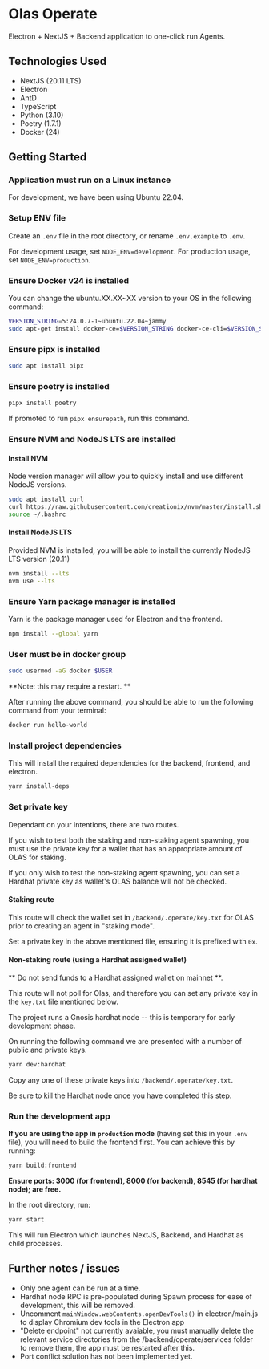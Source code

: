 # Olas Operate
Electron + NextJS + Backend application to one-click run Agents.

## Technologies Used

- NextJS (20.11 LTS)
- Electron
- AntD
- TypeScript
- Python (3.10)
- Poetry (1.7.1)
- Docker (24)

## Getting Started

### Application must run on a Linux instance

For development, we have been using Ubuntu 22.04.

### Setup ENV file

Create an `.env` file in the root directory, or rename `.env.example` to `.env`.

For development usage, set `NODE_ENV=development`.
For production usage, set `NODE_ENV=production`.

### Ensure Docker v24 is installed

You can change the ubuntu.XX.XX~XX version to your OS in the following command:

```bash
VERSION_STRING=5:24.0.7-1~ubuntu.22.04~jammy
sudo apt-get install docker-ce=$VERSION_STRING docker-ce-cli=$VERSION_STRING containerd.io docker-buildx-plugin docker-compose-plugin
```

### Ensure pipx is installed

```bash
sudo apt install pipx
```

### Ensure poetry is installed

```bash
pipx install poetry
```

If promoted to run `pipx ensurepath`, run this command.

### Ensure NVM and NodeJS LTS are installed

#### Install NVM

Node version manager will allow you to quickly install and use different NodeJS versions.

```bash
sudo apt install curl 
curl https://raw.githubusercontent.com/creationix/nvm/master/install.sh | bash 
source ~/.bashrc
```

#### Install NodeJS LTS

Provided NVM is installed, you will be able to install the currently NodeJS LTS version (20.11)

```bash
nvm install --lts
nvm use --lts
```

### Ensure Yarn package manager is installed

Yarn is the package manager used for Electron and the frontend.

```bash 
npm install --global yarn
```

### User must be in docker group

```bash
sudo usermod -aG docker $USER
```

**Note: this may require a restart. **

After running the above command, you should be able to run the following command from your terminal: 

```bash
docker run hello-world
```

### Install project dependencies

This will install the required dependencies for the backend, frontend, and electron.

```bash
yarn install-deps
```

### Set private key

Dependant on your intentions, there are two routes.

If you wish to test both the staking and non-staking agent spawning, you must use the private key for a wallet that has an appropriate amount of OLAS for staking.

If you only wish to test the non-staking agent spawning, you can set a Hardhat private key as wallet's OLAS balance will not be checked.


#### Staking route

This route will check the wallet set in `/backend/.operate/key.txt` for OLAS prior to creating an agent in "staking mode".

Set a private key in the above mentioned file, ensuring it is prefixed with `0x`.

#### Non-staking route (using a Hardhat assigned wallet)

** Do not send funds to a Hardhat assigned wallet on mainnet **.

This route will not poll for Olas, and therefore you can set any private key in the `key.txt` file mentioned below.

The project runs a Gnosis hardhat node -- this is temporary for early development phase.

On running the following command we are presented with a number of public and private keys. 

```bash
yarn dev:hardhat
```

Copy any one of these private keys into `/backend/.operate/key.txt`.

Be sure to kill the Hardhat node once you have completed this step.

### Run the development app

**If you are using the app in `production` mode** (having set this in your `.env` file), you will need to build the frontend first. You can achieve this by running: 

```bash
yarn build:frontend
```

**Ensure ports: 3000 (for frontend), 8000 (for backend), 8545 (for hardhat node); are free.**

In the root directory, run:

```bash
yarn start
```

This will run Electron which launches NextJS, Backend, and Hardhat as child processes.

## Further notes / issues

- Only one agent can be run at a time.
- Hardhat node RPC is pre-populated during Spawn process for ease of development, this will be removed.
- Uncomment `mainWindow.webContents.openDevTools()` in electron/main.js to display Chromium dev tools in the Electron app
- "Delete endpoint" not currently avaiable, you must manually delete the relevant service directories from the /backend/operate/services folder to remove them, the app must be restarted after this.
- Port conflict solution has not been implemented yet.